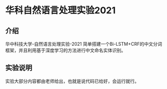 # 华科自然语言处理实验2021

## 介绍
华中科技大学-自然语言处理实验-2021
简单搭建一个Bi-LSTM+CRF的中文分词框架，并且利用基于深度学习的方法进行中文命名实体识别。

## 实验说明
实验大部分内容都由老师给出，也就是说代码已给好，会运行就行。


